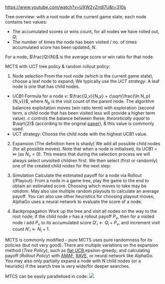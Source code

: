 https://www.youtube.com/watch?v=UXW2yZndl7U&t=310s

Tree overview: with a root node at the current game state, each node contains two values:
- The accumulated scores or wins count, for all nodes we have rolled out, $Q$; 
- The number of times the node has been visited / no. of times accumulated score has been updated, $N$.

For a node, $\frac{Q}{N}$ is the average score or win ratio for that node. 

MCTS with UCT tree policy & random rollout policy:
1.  Node selection
From the root node (which is the current game state), choose a leaf node to expand; We typically use the *UCT strategy*. A leaf node is one that has child nodes.

- UCB1 Formula for a node $v$: $\frac{Q_v}{N_v} + c\sqrt{\frac{\ln N_p}{N_v}}$, where $N_p$ is the visit count of the parent node. The algorithm balances exploitation moves (win ratio term) with exploration (second term, a child node that has been visited less will provide a higher term value). $c$ controls the balance between these; *theoretically equal* to $\sqrt{2}$ (according to the original [paper](https://arxiv.org/pdf/1402.6028.pdf)), & this value is commonly used. 
- UCT strategy: Choose the child node with the highest UCB1 value.

2. Expansion
(The definition here is shady)
We add all possible child nodes (for all possible moves). Note that when a node is initialised, its UCB1 = $\infty$ (as $N_v=0$). This means that during the selection process we will always select unvisited children first. We then select (first or randomly) one of the created child nodes for the next step:

3. Simulation
Calculate the estimated payoff for a node via Rollout (/Playout): From a node in a game tree, play the game to the end to obtain an estimated score. Choosing which moves to take may be *random*. May also use multiple random playouts to calculate an average payoff. You can also use other heuristics for choosing playout moves; AlphaGo uses a neural network to evaluate the score of a node.

4. Backpropagation
Work up the tree and visit all nodes on the way to the root node; if the child node $v$ has a rollout payoff $P_v$, then for a visited node $i$ add $P_v$ to its accumulated score $Q'_i \leftarrow Q_i + P_v$, and increment visit count $N'_i\leftarrow N_i+1$.

MCTS is commonly modified - *pure* MCTS uses pure randomness for its policies (but not very good).
There are multiple variations on the expansion method (*Tree Policy*), such as [flat UCB](https://arxiv.org/ftp/arxiv/papers/1408/1408.2028.pdf),epsilon-greedy; and calculating payoff (*Rollout Policy*) with [AMAF](https://users.soe.ucsc.edu/~dph/mypubs/AMAFpaperWithRef.pdf), [RAVE](https://www.cs.utexas.edu/~pstone/Courses/394Rspring13/resources/mcrave.pdf), or neural network like AlphaGo. You may also only partially expand a node with N child nodes (or a heuristic) if the search tree is very wide/for deeper searches.

MTCS can be easily parallelised in code:
![](misc/Pasted%20image%2020231109235045.png)


